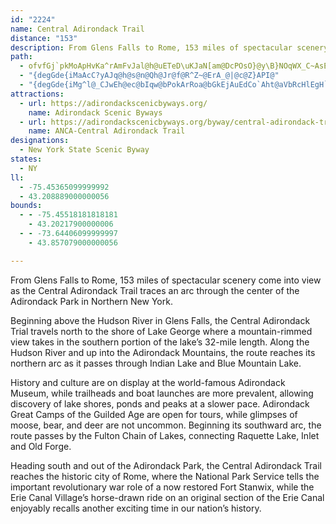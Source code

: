 ```yaml
---
id: "2224"
name: Central Adirondack Trail
distance: "153"
description: From Glens Falls to Rome, 153 miles of spectacular scenery come into view as the Central Adirondack Trail traces an arc through the center of the Adirondack Park in Northern New York.
path:
  - ofvfGj`pkMoApHvKa^rAmFvJal@h@uETeD\uKJaN[am@DcPOsO}@y\B}NOqWX_C~AsETeBHoCEsINsDTkBbBoJfDmd@hBoWyCgEcA{Cg@yCoD}YyAaJaYmsAwLah@er@_iEmAwJSmFLeZ?oBIkBsCk^}@{FaPmo@mU_}@aHgW}GkSe@kAoGiLqMgU}A}CkByEaKwXkBaGeAqFy@uHYgHi@g\eAgTwFyh@y@aEoDuJwDeHgZyt@iAmEiA_Is@gDi@yAcF{IsDgIuNw^}AkDiAiDy@yCcH}\gCoNmEcQyDmImFiK}Qc]sgA{tBu@_CUuAWyCGeDSaBwAyFuB`AiADe@GiOiGwEkCsD_DeJiKsCwBsE{B_CmB}@eAoAsBgAkC
  - "{degGde{iMaAcC?yAJq@h@s@n@Qh@Jr@f@R^Z~@ErA_@|@c@Z}API@"
  - "{degGde{iMg^l@_CJwEh@ec@bIqw@bPokArRoa@bGkEjAuEdCo`Aht@aVbRcHlEgH`DoxAzg@iB^sDV{CKcFaAuAe@gB{@oQmMuAm@cBi@wAUkCWms@FoCHciAlGaKx@aI~AiQvEqMvD}DxAyS`Kgi@vX_OlHsRfIuQfG{DZaQJoNKsAg@IDo@s@k@qAaCaK}ByG}H{PyAiC_BaCmCwCgKaI}A{A}X}\\}Vsa@_JgNkDuGiQw]sAeBaI_F}Au@cB_@oFQgBe@u@_@oByAwUwSoBmA{I{CgAYeBK{]fCcA?mBYeBq@iDmCmBgBmi@al@}D{EcA_BuQ}\\{EiMwFaM{@_BcEoKiOoYiAgBu@y@mAaA_Bu@mC[oOx@oQjAyDIgC_AeAi@cBqAiAyAcQe\\oDoGgAwAkAgAaCsAcBe@kBSmRr@cz@fG}w@rGqa@nCuo@xFs@@i@I_@Wu@}@Ss@gFs_@EgBDgBNeAfAeEj@mCHaCEyAy@{EwCuNo@uA_Au@i@WoBScRVwAEuDc@sADgBb@{@f@cBpBgGbNiAfBo@v@}AhAcB|@uAX}ADgCe@yFsCoA{@mBiBsHcIaBgAyBu@qFi@eD_AkDqAoCgB}DaDsG}FcWwQ}AsAeKoKoCeCcBmAySaMmVaSy@g@oBg@mECcB[mBkAaLuJs@_@yAe@yCUcAWi@SwBmA_DmDiEyFsOgTyBmEsDwIiAkBiBsBkL_JqCoDcBsAqP_HcCo@yCK}ARiDx@mBLyASu@YsB{AcBo@wEa@sA]_Ag@}@y@gJaMsGcHmBeBcBkAuBgAcC_AwBm@mBYcFSiVr@iBEcBWwAa@oDqB}@u@oBiCoBuDwGuNaAuDqAkKgAmFkA{CcBsCqCuCqN_Mk]mX{L}IeGiDcIyCgFmAsCe@ohAyImE?mCVgBXaB^mVzHwBj@iCXwC?yXqBmAUwCkAkCqB}@aA}@mAaBgDwVkn@{IeUoQol@gC}G{AgDsEmImBoCgYy^iCyEmAwDsc@}jBuA}EwAaD}p@qdAgEoH}DyIiBoFs@yCu@uEqAoOk@eE_@wAoAcDaBc@mDgD{@gA_AeCc@mDB_CnAwKJqCsSm}Ao@yC_A_Cqa@su@a@u@{@eEaF{FYe@OqAXuCOg@cDcCsEwBe@k@Se@Y_CX}PNaCr@kGJkBKsAw@mCQgA?e@PuEAw@OyAs@uA}@s@eDw@c@Qu@m@wEoHgHkJcA{AcC_FcFoPWeAK{@EaC@yHEkAQmBa@{AiCyGwIuPk@aC{BaLwIiYyCsK_BcEqJiTmAwDwGmV}BeF}DuH{CyHYgASsBI_Eh@aIEgHUiDgCaQiA}CuH_P{@yCiAaG_@cAwDiGcEaJsBgDaLoNgCqCoDsC}AaAcA_@{AQ}DGiBYa@QeAgAsAkC{@kCcR}o@cC{GmDyImE{H_B{FsDuNwH}Q}@_DeAwEuKoa@cAyHDmGEmAgDwRa@sDi@sBgDsHcAmC}DwU_EiSaFcPu@uBy@{AmCaD}DyFuBmDm@yAe@yBi@_HmDyMiCkG]gBQeMy@iFI_B?iDd@uc@OcESkBAyCXaGT}Nh@oQ_@gH^aI?gSHgCJmAb@kCrDoMd@uBf@sCrCmS|DcS^sCh@}Md@qC~@{C|AgCrAwApAy@jYaJlBUrI]~@?vAXfHrCh@^d@j@xA`Cl@r@lFdE~A~@bAKlD{Bn@uAr@qCd@qArCmF|EuFrB_DvEkFp@sAjFuMjIcThA_Fh@wFJeEEyCi@uIYyBYy@{AkCc@{B_AgKC_AHmAfK{b@bAcGBcBGyAe@gI?iBHoAj@yD|D}OlAwHBs@~@mET{BbAoOPwAb@oBr@eB|BmD~@gBb@}AzDkPp@yDDeB?sAOkBm@mDI_BFaAdAaHHmBI{IUeCe@gBm@eBcFgIgGiN{JuRcCsEcFuGmCwCwBcB_CcC}DoGoByBcAu@_Ak@sBy@_K_C{BgAsCcCiZ{b@_CkEsCoGuAqBwAoAiBq@mE_A_C{AuIsIuA{BmCyGgAeBg@k@w@a@iB_@qL^}Dg@gC_AwMsIcEsB_HeCgIeBsA_@iAi@_QmJySoQ_EsDkEuEqAyBkCkFuA{AyAy@y@QiBGyARg@RuCjBeNpKmVlLcBd@_AJcAEiAWqJaFiCaAaJwBiBoAcA_B]}@qIg_@eBaOyB{OcAsJeAgHc@gFwG{bAE}C^uHCoEiCuVy@{Eu@kCaJ}RsAuDm@eCUmBOyB}@__@?_A\\_Ch@_B`@q@p@g@f@WnI{AdBy@lAaB^kAR_B@qAe@ib@iA_d@oC_g@MqEN{B\\uA~CmHTq@b@sBb@cKZmNImBq@yBs@}A}BcDi@_BUwAI{ARyBhB{H|@qBhDoEj@eBRyBOgCsAgIk@eCcAaCy@qA_IaJ_D}BaM}GmAiAk@cAsCwH_@k@{GkFu@u@id@ut@oM{P}Xue@wAsCy@sDkBuWc@gCU_AcAwCuFwK{@mCiAeFu@sBwAaCgEeFkA{BmAyDyDaOYaCMmCb@mPEuE_@cP?qBPuC`CmPDgC_A}LE}B@qMEkAmBoOQmFDaE|BcZd@sDt@{Cl@_B|EgJ^_AbAkDx@uEbDy_@n@gJByCa@sgAa@eIcCcT]cEi@_L_@gBUm@cAqAkAm@gDg@oA}@o@y@}AyEuNoe@sAsDcByC_EgGw@eBiIwUoOq^mDiIwAmCsFeJgI}RiAsAs@g@{KeGcCaBoCyC}C{Ei@wAOgB?gA~@uMBiDImASmA_BuHmAsHU{Do@oV_@sCoBeHYcCSsHr@uMWyC{AyFOeB?{@`@aHVsAhAqD`@mBFoCOoRSmBsBsFeAuG]y@k@o@y@YwDSD_Ar@uCrCuKrEeJ~A_E`BgF~@gBzLiMxB}AvIgEb@[lAeBxB{EdAqC\\oBZ_HRmBTs@vDaIh@sAt@qChA{FXuFDqa@HaIXaIvEup@dAsLd@yCvAuFhPyg@dBmGb@oBt@eFfIot@x@gE^gApF{KlAqBhAeAtAm@n@MpFD~@KvBy@d@]~@gAl@kAxA{DhAgBxDsDhAy@lAYnFk@vDm@|Cw@hAm@h@m@r@mApJaUZkAl@{Cx@aKZgC|@{BjByCl@iAXaAJw@RiFNyBhBeH~@aFl@wG~Bq_@b@kDhA_CzIeMlHkHn@kA^yA\\iEm@uTBaBj@}DvB}Ip@kCv@cBrBkC~PiPxHeLx@{@x@m@tJyErCkBbQ}R|LeXtJ{\\fFwKdBsBpAq@hAQvYCxAKvJsA|CEbCRbBXr@VzBnAbA|@|@fAxC~E~@^t@@VGj@_@pDmD`M{MrBgEn@sCX}CbAwQ@gCQ_CWgAsE_OcAcEgG_c@WsE]qb@HaFZyHjBm[Z{M?cLHmH^wJRiC~@mHd@yB|AeFn@aETgEIeF_@cD[mBo@_CqJiXgByGeA{EmCqMs@oEUoFDqBHmB^iCj@kCv@sBrBmDxPaTnAiBn@mAhA}Cr@uCh@eDTaCHaDSyF_CuP{DkZ{@_IU_DQwGBcD^}H^gDf@yCtAgGp[skAbAaG^eDX_FjAep@r@kJbAuFrg@uvBrBmIfT}w@j@yCb@oDHcB@sDQgEYeCcAuE_Q{n@oAgD_KcUeCkHcQ}o@i@kCUcBYsFMq^Euk@BkEnA{f@^eFb@gDj@{CvBaIlGoSxN_c@dDsHhMeVbAwCt@iD^iDN}De@w]@eDfBy^b@_DjAuEvA}CbBaClLiMzDgG~AmDlHcTfCmGbCyD~AaBbBqAbCqAnCu@lCW~A?`DVrUfFbFj@lAFjBSvAk@rAgA~AgC^oATiA|AaQ~@iEn@}A~@_BfAmAfGmFdAuA|@}AbAoCjMkf@^aDn@{OxAaQH{COgEi@uII_DR}_@NgDTmB^}ApFePnAeChAwA|BcBfGqD`ImDrE{ArHwBfC_AtAu@`B_BvJaOr@y@tBkBfFgDrGsDvUoJpCeB~VeQr@w@~AaCxCuG`D_G~MoTrC{CbFyDbByAxAeBnOcTnOaQ~CaDrAgAnCeB|As@bQgGdD_AfDa@|BE`L`@|BGzAQnIeB|DeAzBaAjByArC{DhAsCz@kDReAxGqp@X_Bv@gCbBsC~@eAlL{JdMoL`CeB|D_CtAaAvFyF|CmBnEgBlB_AzF}DlM_NrBkBlY}TxJgJlLuMpDaD|B_BhEwBrP{GpAG|@FjLdDrBFbBYfFmBtBY~MJvEe@rXuFbA]rCyArAmAbg@qj@hB}Cx@eB~@_Dt@{D^sC|MirA~B{SrCgTbCcPhAuE~A{EhJ{VjAgCvAcBjBsAvBoB~@aBbByBlE}HlDcFxCsDrPcQdScXdAmB`AyBdE{KjG{LbT}^jRe[dNqUjDgG~Sw]|AsC~FuJjAqA`CgB`DsA~PsD`FShUHhAM|A{@t@eAx@aB`JyT|AoDz@yAnB{B`DqBfGqBjI{B`J{CxAYrEe@nB?jI^fEDnDKvAMnBi@~@e@fE{CbAqAhBwCh@kAZy@|@aD`@qCtD_ZhAsFf@gArBkDpCsDtAyBvB{GlBuHhCgHrDsHvDgGbH{IrOoP|GqGjByA|CyBzg@yXrB_BhEaFbEmFvB_Dt@{AlCsGx@{Ct@sDjFoZpBoJtCaIt@cBlEaIrA}CdA}CbAyDpMok@Hg@DwAA_AOo@|]c[|B_BbCqArEiBzJsCvBKhDDx@JrB`@z_@lJzF~A~Df@pEPxDKrFm@hSsFvBaAbBeAnOmN`AkArByCji@a~@nCmIl@qArUad@j@aAlD_DrE_Gv@sAx@mBr@eC~CqRdBsIlAoDhA_Ct@qAbAgA|@s@rBkA|Bs@hD]tUG|BQbEy@pBm@~BgAnKsFzCwBb_@wZbGcE`IyDtNaGzIgEtNuI~L_JpLyJbCuBhAsArB{Cj@kAvEgLbBmCvByBpOgF|BkB|BiDxBeFrDuFjB_C`RcM~CwClBkCnCiFlBsC|D_F|A{A`Aw@tE{BnCkArAy@jA{AlOa]Xg@~AsAxDsAxKyBtB[|AKhBR~ExAn[|J|APlEAnCe@~KyCzO{ChOeEbG}@bBMXJpNqA|EaArBs@`GgD~@wABMZm@pEyGhCgDnA_AbF_CfAYlGk@`FBxAKjAa@|B}A~As@tGsA~A?rCP~P|B~AHvEYzLyBzJmDzFeAnF]`EB|D_@|G_BpL_DtLoDxEqBbMyGtB[|FK`C^|GxCtK`Ej]`JdBXbCB~@Eb@ShAQ~OgFhBgAzJ{LlFwHpJkOzFeHdBcCrBeDhFgKpB_DnBgCji@mf@bCgBnAq@nF{BfDkAxKeA|E_IvNgQfTsl@f@{@|CkHpA_DjC{Ez@{@z@g@bBcBvGoFnAoArD_DjCwBvBkCvBwBRg@|A}A`AaAvBkCR{@rD{EjCkCRg@bBcBf@g@nAcBbBcBbBoAf@g@nAcBbBoA~CsDf@kCnAgEjCkHf@cBz@cBpAwClAsC"
attractions:
  - url: https://adirondackscenicbyways.org/
    name: Adirondack Scenic Byways
  - url: https://adirondackscenicbyways.org/byway/central-adirondack-trail.html
    name: ANCA-Central Adirondack Trail
designations:
  - New York State Scenic Byway
states:
  - NY
ll:
  - -75.45365099999992
  - 43.208889000000056
bounds:
  - - -75.45518181818181
    - 43.20217900000006
  - - -73.64406099999997
    - 43.857079000000056

---
```


From Glens Falls to Rome, 153 miles of spectacular scenery come into view as the Central Adirondack Trail traces an arc through the center of the Adirondack Park in Northern New York.

Beginning above the Hudson River in Glens Falls, the Central Adirondack Trial travels north to the shore of Lake George where a mountain-rimmed view takes in the southern portion of the lake’s 32-mile length.  Along the Hudson River and up into the Adirondack Mountains, the route reaches its northern arc as it passes through Indian Lake and Blue Mountain Lake.

History and culture are on display at the world-famous Adirondack Museum, while trailheads and boat launches are more prevalent, allowing discovery of lake shores, ponds and peaks at a slower pace. Adirondack Great Camps of the Guilded Age are open for tours, while glimpses of moose, bear, and deer are not uncommon. Beginning its southward arc, the route passes by the Fulton Chain of Lakes, connecting Raquette Lake, Inlet and Old Forge.

Heading south and out of the Adirondack Park, the Central Adirondack Trail reaches the historic city of Rome, where the National Park Service tells the important revolutionary war role of a now restored Fort Stanwix, while the Erie Canal Village’s horse-drawn ride on an original section of the Erie Canal enjoyably recalls another exciting time in our nation’s history.
